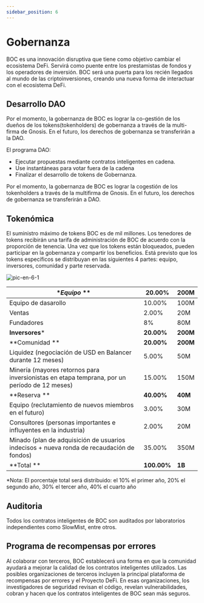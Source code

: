 ```yaml
---
sidebar_position: 6
---
```

# Gobernanza

BOC es una innovación disruptiva que tiene como objetivo cambiar el ecosistema DeFi. Servirá como puente entre los prestamistas de fondos y los operadores de inversión. BOC será una puerta para los recién llegados al mundo de las criptoinversiones, creando una nueva forma de interactuar con el ecosistema DeFi.

## Desarrollo DAO

Por el momento, la gobernanza de BOC es lograr la co-gestión de los dueños de los tokens(tokenholders) de gobernanza a través de la multi-firma de Gnosis. En el futuro, los derechos de gobernanza se transferirán a la DAO.

El programa DAO:

* Ejecutar propuestas mediante contratos inteligentes en cadena.
* Use instantáneas para votar fuera de la cadena
* Finalizar el desarrollo de tokens de Gobernanza.

Por el momento, la gobernanza de BOC es lograr la cogestión de los tokenholders a través de la multifirma de Gnosis. En el futuro, los derechos de gobernanza se transferirán a DAO.

## Tokenómica

El suministro máximo de tokens BOC es de mil millones. Los tenedores de tokens recibirán una tarifa de administración de BOC de acuerdo con la proporción de tenencia. Una vez que los tokens están bloqueados, pueden participar en la gobernanza y compartir los beneficios. Está previsto que los tokens específicos se distribuyan en las siguientes 4 partes: equipo, inversores, comunidad y parte reservada.

![pic-en-6-1](/images/pic-en-6-1.png)

| **Equipo* ** | **20.00%** | **200M** |
| --- | --- | --- |
| Equipo de dasarollo | 10.00% | 100M |
| Ventas | 2.00% | 20M |
| Fundadores | 8% | 80M |
| **Inversores*** | **20.00%** | **200M** |
| **Comunidad ** | **20.00%** | **200M** |
| Liquidez (negociación de USD en Balancer durante 12 meses) | 5.00% | 50M |
| Minería (mayores retornos para inversionistas en etapa temprana, por un período de 12 meses) | 15.00% | 150M |
| **Reserva ** | **40.00%** | **40M** |
| Equipo (reclutamiento de nuevos miembros en el futuro) | 3.00% | 30M |
| Consultores (personas importantes e influyentes en la industria) | 2.00% | 20M |
| Minado (plan de adquisición de usuarios indecisos + nueva ronda de recaudación de fondos) | 35.00% | 350M |
| **Total ** | **100.00%** | **1B** |

*Nota: El porcentaje total será distribuido: el 10% el primer año, 20% el segundo año, 30% el tercer año, 40% el cuarto año


## Auditoria

Todos los contratos inteligentes de BOC son auditados por laboratorios independientes como SlowMist, entre otros.

## Programa de recompensas por errores

Al colaborar con terceros, BOC establecerá una forma en que la comunidad ayudará a mejorar la calidad de los contratos inteligentes utilizados. Las posibles organizaciones de terceros incluyen la principal plataforma de recompensas por errores y el Proyecto DeFi. En esas organizaciones, los investigadores de seguridad revisan el código, revelan vulnerabilidades, cobran y hacen que los contratos inteligentes de BOC sean más seguros.
